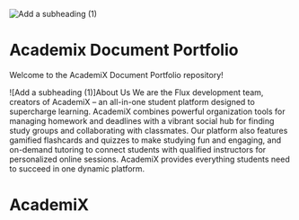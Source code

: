 ![Add a subheading (1)](https://github.com/kthymia/CS152-Portfolio/assets/160714262/857f1e55-af3c-4be4-abbe-4cf80aa645fc)

# Academix Document Portfolio

Welcome to the AcademiX Document Portfolio repository! 


![Add a subheading (1)]About Us
We are the Flux development team, creators of AcademiX – an all-in-one student platform designed to supercharge learning. AcademiX combines powerful organization tools for managing homework and deadlines with a vibrant social hub for finding study groups and collaborating with classmates. Our platform also features gamified flashcards and quizzes to make studying fun and engaging, and on-demand tutoring to connect students with qualified instructors for personalized online sessions. AcademiX provides everything students need to succeed in one dynamic platform.


# AcademiX

